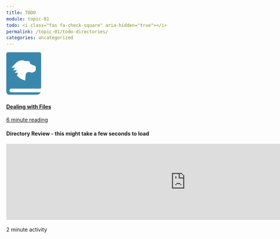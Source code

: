 ```yaml
---
title: TODO
module: topic-01
todo: <i class="fas fa-check-square" aria-hidden="true"></i>
permalink: /topic-01/todo-directories/
categories: uncategorized
---
```


<div class="row text-center">
  <div class="col-lg-4">
    <div class="bs-component">
      <div class="list-group">
        <a href="https://developer.mozilla.org/en-US/docs/Learn/Getting_started_with_the_web/Dealing_with_files" target="_blank" class="list-group-item hw-item">
          <img class="icon-hw" src="../img/hw-icon-mdn.svg" />
          <h4 class="list-group-item-heading">Dealing with Files</h4>
          <div class="divider-hw"></div>
          <p class="list-group-item-text"><i class="far fa-clock" aria-hidden="true"></i> 6 minute reading</p>
        </a>
      </div>
    </div>
  </div>
    
</div>
<div class="row text-center">
 <div class="col-lg-12">
    <div class="bs-component">
      <div class="list-group">
          <h4>Directory Review - this might take a few seconds to load</h4>
        <iframe src="https://umontanamediaarts.com/MART341/wp-admin/admin-ajax.php?action=h5p_embed&id=28" width="958" height="204" frameborder="0" allowfullscreen="allowfullscreen"></iframe><script src="https://umontanamediaarts.com/MART341/wp-content/plugins/h5p/h5p-php-library/js/h5p-resizer.js" charset="UTF-8"></script>
          <div class="divider-hw"></div>
          <p class="list-group-item-text"><i class="far fa-clock" aria-hidden="true"></i> 2 minute activity</p>
      </div>
    </div>
  </div>
</div>